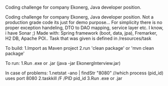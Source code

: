 Coding challenge for company Ekonerg, Java developer position.

Coding challenge for company Ekonerg, Java developer position.
Not a production grade code its just for demo purpose... For simplicity there is no proper exception handeling, DTO to DAO mapping, service layer etc. I know, i have Sonar ;)
Made with: Spring framework (boot, data, jpa), Fremarker, H2 DB, Apache POI..
Task that was given is defined in /resources/task

To build:
1.Import as Maven project
2.run 'clean package' or 'mvn clean package'

To run:
1.Run .exe or .jar (java -jar EkonergInterview.jar)

In case of problems:
1.netstat -ano | findStr "8080" //which process (pid_id) uses port 8080
2.taskkill /F /PID pid_id
3.Run .exe or .jar
